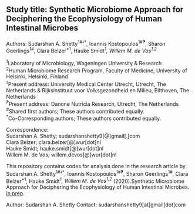 Study title: Synthetic Microbiome Approach for Deciphering the Ecophysiology of Human Intestinal Microbes      
----------------------------------------------------------------------------------------------------------------------

Authors: Sudarshan A. Shetty<sup>1#⸸*</sup>, Ioannis Kostopoulos<sup>1#⁋</sup>, Sharon Geerlings<sup>1#</sup>, Clara Belzer<sup>*1</sup>, Hauke Smidt<sup>*1</sup>, Willem M. de Vos<sup>1,2*</sup>  

<sup>1</sup>Laboratory of Microbiology, Wageningen University & Research   
<sup>2</sup>Human Microbiome Research Program, Faculty of Medicine, University of Helsinki, Helsinki, Finland   
<sup>⸸</sup>Present address: University Medical Center Utrecht, Utrecht, The Netherlands & Rijksinstituut voor Volksgezondheid en Milieu, Bilthoven, The Netherlands  
<sup>⁋</sup>Present address: Danone Nutricia Research, Utrecht, The Netherlands  
<sup>#</sup>Shared first authors; These authors contributed equally.  
<sup>*</sup>Co-Corresponding authors; These authors contributed equally.  
  

Correspondence:  
Sudarshan A. Shetty; sudarshanshetty9[@]gmail[.]com  
Clara Belzer; clara.belzer[@]wur[dot]nl   
Hauke Smidt; hauke.smidt[@]wur[dot]nl   
Willem M. de Vos; willem.devos[@]wur[dot]nl    

This repository contains codes for analysis done in the research article by Sudarshan A. Shetty<sup>1#⸸*</sup>, Ioannis Kostopoulos<sup>1#⁋</sup>, Sharon Geerlings<sup>1#</sup>, Clara Belzer<sup>*1</sup>, Hauke Smidt<sup>*1</sup>, Willem M. de Vos<sup>1,2</sup>* (2020).Synthetic Microbiome Approach for Deciphering the Ecophysiology of Human Intestinal Microbes. [in prep](XXX). 


Author: Sudarshan A. Shetty
Contact: sudarshanshetty9[at]gmail[dot]com
